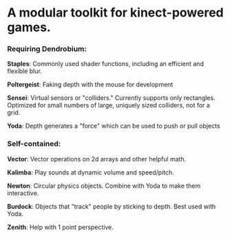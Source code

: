 # A modular toolkit for kinect-powered games.

### Requiring Dendrobium:

__Staples__: Commonly used shader functions, including an efficient and flexible blur.

__Poltergeist__: Faking depth with the mouse for development

__Sensei__: Virtual sensors or "colliders."
	Currently supports only rectangles. Optimized for small numbers of large, uniquely sized colliders, not for a grid.
	
__Yoda__: Depth generates a "force" which can be used to push or pull objects

### Self-contained:

__Vector__: Vector operations on 2d arrays and other helpful math.

__Kalimba__: Play sounds at dynamic volume and speed/pitch.

__Newton__: Circular physics objects. Combine with Yoda to make them interactive.

__Burdock__: Objects that "track" people by sticking to depth. Best used with Yoda.

__Zenith__: Help with 1 point perspective.
